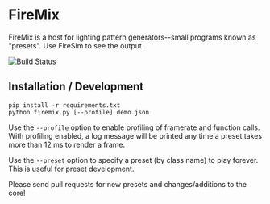 FireMix
=======

FireMix is a host for lighting pattern generators--small programs known as "presets".  Use FireSim to see the output.

[![Build Status](https://travis-ci.org/cdawzrd/firemix.png)](https://travis-ci.org/cdawzrd/firemix)

Installation / Development
--------------------------

    pip install -r requirements.txt
    python firemix.py [--profile] demo.json

Use the `--profile` option to enable profiling of framerate and function calls.
With profiling enabled, a log message will be printed any time a preset takes
more than 12 ms to render a frame.

Use the `--preset` option to specify a preset (by class name) to play forever.
This is useful for preset development.

Please send pull requests for new presets and changes/additions to the core!

